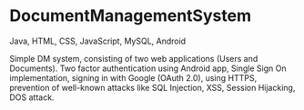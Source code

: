 # DocumentManagementSystem

Java, HTML, CSS, JavaScript, MySQL, Android

Simple DM system, consisting of two web applications (Users and Documents). Two factor authentication using Android app, Single Sign On implementation, signing in with Google (OAuth 2.0),  using HTTPS, prevention of well-known attacks like SQL Injection, XSS, Session Hijacking, DOS attack.
